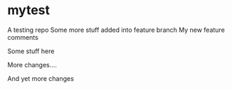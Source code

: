 # mytest
A testing repo
Some more stuff added into feature branch
My new feature comments


Some stuff here

More changes....

And yet more changes